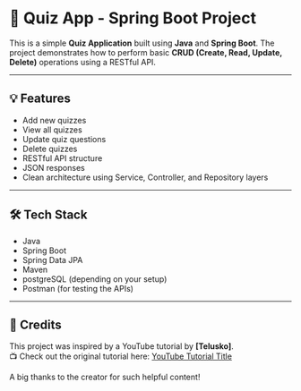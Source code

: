 # 📝 Quiz App - Spring Boot Project

This is a simple **Quiz Application** built using **Java** and **Spring Boot**. The project demonstrates how to perform basic **CRUD (Create, Read, Update, Delete)** operations using a RESTful API.

---

## 💡 Features

- Add new quizzes
- View all quizzes
- Update quiz questions
- Delete quizzes
- RESTful API structure
- JSON responses
- Clean architecture using Service, Controller, and Repository layers

---

## 🛠️ Tech Stack

- Java
- Spring Boot
- Spring Data JPA
- Maven
- postgreSQL (depending on your setup)
- Postman (for testing the APIs)

---

## 🙏 Credits

This project was inspired by a YouTube tutorial by **[Telusko]**.  
📺 Check out the original tutorial here: [YouTube Tutorial Title](https://www.youtube.com/watch?v=zFGh_Jh-Hvs)

A big thanks to the creator for such helpful content!


